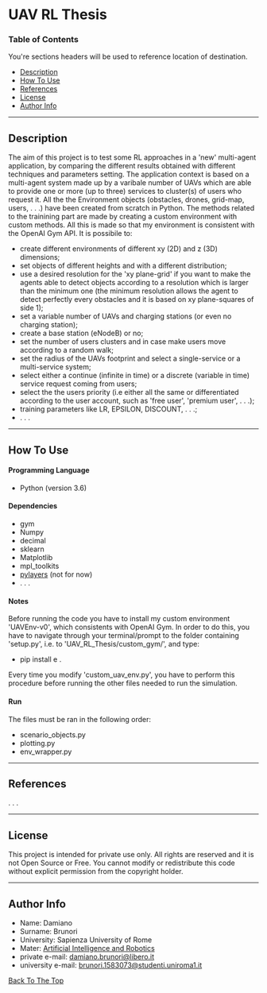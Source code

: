 # UAV RL Thesis

### Table of Contents
You're sections headers will be used to reference location of destination.

- [Description](#description)
- [How To Use](#how-to-use)
- [References](#references)
- [License](#license)
- [Author Info](#author-info)

---

## Description

The aim of this project is to test some RL approaches in a 'new' multi-agent application, by comparing the different results obtained with different techniques and parameters setting. The application context is based on a multi-agent system made up by a varibale number of UAVs which are able to provide one or more (up to three) services to cluster(s) of users who request it. All the the Environment objects (obstacles, drones, grid-map, users, . . .) have been created from scratch in Python. The methods related to the trainining part are made by creating a custom environment with custom methods. All this is made so that my environment is consistent with the OpenAI Gym API. It is possibile to:

- create different environments of different xy (2D) and z (3D) dimensions;
- set objects of different heights and with a different distribution;
- use a desired resolution for the 'xy plane-grid' if you want to make the agents able to detect objects according to a resolution which is larger than the minimum one (the minimum resolution allows the agent to detect perfectly every obstacles and it is based on xy plane-squares of side 1);
- set a variable number of UAVs and charging stations (or even no charging station);
- create a base station (eNodeB) or no;
- set the number of users clusters and in case make users move according to a random walk;
- set the radius of the UAVs footprint and select a single-service or a multi-service system;
- select either a continue (infinite in time) or a discrete (variable in time) service request coming from users;
- select the the users priority (i.e either all the same or differentiated according to the user account, such as 'free user', 'premium user', . . .);
- training parameters like LR, EPSILON, DISCOUNT, . . .;
- . . .     

---

## How To Use

#### Programming Language

- Python (version 3.6)

#### Dependencies 

- gym
- Numpy
- decimal
- sklearn
- Matplotlib
- mpl_toolkits
- [pylayers](https://github.com/pylayers/pylayers/blob/master/INSTALL.md) (not for now)
- . . .

#### Notes

Before running the code you have to install my custom environment 'UAVEnv-v0', which consistents with OpenAI Gym. In order to do this, you have to navigate through your terminal/prompt to the folder containing 'setup.py', i.e. to 'UAV_RL_Thesis/custom_gym/', and type:

- pip install e .

Every time you modify 'custom_uav_env.py', you have to perform this procedure before running the other files needed to run the simulation.

#### Run

The files must be ran in the following order:

- scenario_objects.py
- plotting.py
- env_wrapper.py

---

## References

. . .

---

## License

This project is intended for private use only. All rights are reserved and it is not Open Source or Free. You cannot modify or redistribute this code without explicit permission from the copyright holder. 

---

## Author Info

- Name: Damiano
- Surname: Brunori
- University: Sapienza University of Rome
- Mater: [Artificial Intelligence and Robotics](https://corsidilaurea.uniroma1.it/it/corso/2019/30431/home)
- private e-mail: damiano.brunori@libero.it
- university e-mail: brunori.1583073@studenti.uniroma1.it 

[Back To The Top](#read-me-template)
